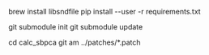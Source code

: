 
brew install libsndfile
pip install --user -r requirements.txt

git submodule init
git submodule update

cd calc_sbpca
git am ../patches/*.patch
